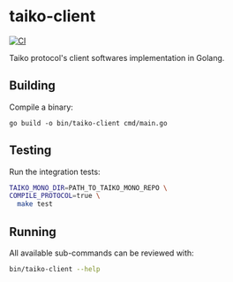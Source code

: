 # taiko-client

[![CI](https://github.com/taikochain/taiko-client/actions/workflows/test.yml/badge.svg)](https://github.com/taikochain/taiko-client/actions/workflows/test.yml)

Taiko protocol's client softwares implementation in Golang.

## Building

Compile a binary:

```shell
go build -o bin/taiko-client cmd/main.go
```

## Testing

Run the integration tests:

```bash
TAIKO_MONO_DIR=PATH_TO_TAIKO_MONO_REPO \
COMPILE_PROTOCOL=true \
  make test
```

## Running

All available sub-commands can be reviewed with:

```bash
bin/taiko-client --help
```
